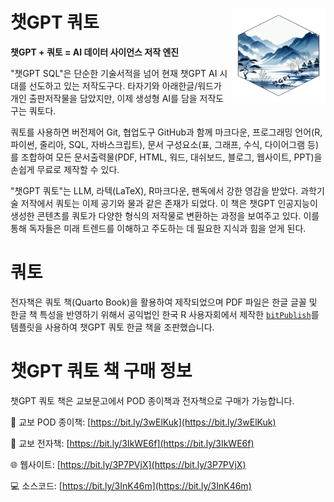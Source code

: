 # 챗GPT 쿼토 <img src="images/logo.png" align="right" height="150" width="150"/>

**챗GPT + 쿼토 = AI 데이터 사이언스 저작 엔진**

"챗GPT SQL"은 단순한 기술서적을 넘어 
현재 챗GPT AI 시대를 선도하고 있는 저작도구다.
타자기와 아래한글/워드가 개인 출판저작물을 담았지만,
이제 생성형 AI를 담을 저작도구는 쿼토다.

쿼토를 사용하면 버전제어 Git, 협업도구 GitHub과 함께 
마크다운, 프로그래밍 언어(R, 파이썬, 줄리아, SQL, 자바스크립트), 
문서 구성요소(표, 그래프, 수식, 다이어그램 등)를 조합하여 
모든 문서출력물(PDF, HTML, 워드, 대쉬보드, 블로그, 웹사이트, PPT)을 
손쉽게 무료로 제작할 수 있다.

"챗GPT 쿼토"는 LLM, 라텍(LaTeX), R마크다운, 팬독에서 강한 영감을 받았다.
과학기술 저작에서 쿼토는 이제 공기와 물과 같은 존재가 되었다.
이 책은 챗GPT 인공지능이 생성한 콘텐츠를 쿼토가 다양한 형식의 저작물로 
변환하는 과정을 보여주고 있다. 
이를 통해 독자들은 미래 트렌드를 이해하고 주도하는 데 필요한 지식과 힘을 얻게 된다.

# 쿼토

전자책은 쿼토 책(Quarto Book)을 활용하여 제작되었으며
PDF 파일은 한글 글꼴 및 한글 책 특성을 반영하기 위해서 
공익법인 한국 R 사용자회에서 제작한 [`bitPublish`](https://github.com/bit2r/bitPublish)를 
템플릿을 사용하여 챗GPT 쿼토 한글 책을 조판했습니다.

# 챗GPT 쿼토 책 구매 정보

챗GPT 쿼토 책은 교보문고에서 POD 종이책과 전자책으로 구매가 가능합니다.

📘 교보 POD 종이책: [https://bit.ly/3wElKuk](https://bit.ly/3wElKuk)

📗 교보 전자책: [https://bit.ly/3IkWE6f](https://bit.ly/3IkWE6f)

🌐 웹사이트: [https://bit.ly/3P7PVjX](https://bit.ly/3P7PVjX)

💻 소스코드: [https://bit.ly/3InK46m](https://bit.ly/3InK46m)

